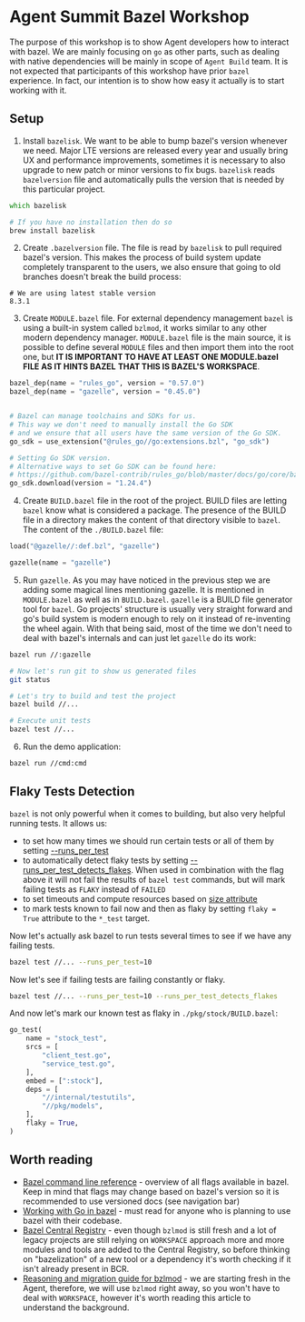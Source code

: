 # Agent Summit Bazel Workshop #

The purpose of this workshop is to show Agent developers
how to interact with bazel. We are mainly focusing on
`go` as other parts, such as dealing with native dependencies
will be mainly in scope of `Agent Build` team. It is not expected
that participants of this workshop have prior `bazel` experience. 
In fact, our intention is to show how easy it actually is to start
working with it.


## Setup ##
1. Install `bazelisk`. We want to be able to bump bazel's version whenever we need.
Major LTE versions are released every year and usually bring
UX and performance improvements, sometimes it is necessary to also upgrade to
new patch or minor versions to fix bugs. `bazelisk` reads `bazelversion` file
and automatically pulls the version that is needed by this particular project.
```zsh
which bazelisk

# If you have no installation then do so
brew install bazelisk
```

2. Create `.bazelversion` file. The file is read by `bazelisk` to pull
required bazel's version. This makes the process of build system update 
completely transparent to the users, we also ensure that going to old
branches doesn't break the build process:
```
# We are using latest stable version
8.3.1
```

3. Create `MODULE.bazel` file. For external dependency management `bazel`
is using a built-in system called `bzlmod`, it works similar to any other
modern dependency manager. `MODULE.bazel` file is the main source, it is
possible to define several `MODULE` files and then import them into the root one,
but **IT IS IMPORTANT TO HAVE AT LEAST ONE MODULE.bazel FILE AS IT HINTS BAZEL**
**THAT THIS IS BAZEL'S WORKSPACE**.

```python
bazel_dep(name = "rules_go", version = "0.57.0")
bazel_dep(name = "gazelle", version = "0.45.0")


# Bazel can manage toolchains and SDKs for us.
# This way we don't need to manually install the Go SDK
# and we ensure that all users have the same version of the Go SDK.
go_sdk = use_extension("@rules_go//go:extensions.bzl", "go_sdk")

# Setting Go SDK version.
# Alternative ways to set Go SDK can be found here:
# https://github.com/bazel-contrib/rules_go/blob/master/docs/go/core/bzlmod.md#go-sdks
go_sdk.download(version = "1.24.4")
```
4. Create `BUILD.bazel` file in the root of the project. BUILD files are 
letting `bazel` know what is considered a package. The presence of the BUILD file
in a directory makes the content of that directory visible to `bazel`. The content of
the `./BUILD.bazel` file:
```python
load("@gazelle//:def.bzl", "gazelle")

gazelle(name = "gazelle")
```

5. Run `gazelle`. As you may have noticed in the previous step we are adding some
magical lines mentioning gazelle. It is mentioned in `MODULE.bazel` as well as in `BUILD.bazel`.
`gazelle` is a BUILD file generator tool for `bazel`. Go projects' structure is usually very
straight forward and go's build system is modern enough to rely on it instead of re-inventing 
the wheel again. With that being said, most of the time we don't need to deal with bazel's internals
and can just let `gazelle` do its work:
```zsh
bazel run //:gazelle

# Now let's run git to show us generated files
git status

# Let's try to build and test the project
bazel build //...

# Execute unit tests
bazel test //...
```

6. Run the demo application:
```zsh
bazel run //cmd:cmd
```

## Flaky Tests Detection ##
`bazel` is not only powerful when it comes to building, but also very helpful running
tests. It allows us:
- to set how many times we should run certain tests or all of them by setting [--runs_per_test](https://bazel.build/reference/command-line-reference#flag--runs_per_test)
- to automatically detect flaky tests by setting [--runs_per_test_detects_flakes](https://bazel.build/reference/command-line-reference#flag--runs_per_test_detects_flakes). When used in combination with the flag above it will not fail the results of `bazel test` commands,
but will mark failing tests as `FLAKY` instead of `FAILED`
- to set timeouts and compute resources based on [size attribute](https://bazel.build/reference/be/common-definitions#common-attributes-tests)
- to mark tests known to fail now and then as flaky by setting `flaky = True` attribute to the `*_test` target. 

Now let's actually ask bazel to run tests several times to see if we have any failing tests.
```zsh
bazel test //... --runs_per_test=10
```

Now let's see if failing tests are failing constantly or flaky.
```zsh
bazel test //... --runs_per_test=10 --runs_per_test_detects_flakes
```

And now let's mark our known test as flaky in `./pkg/stock/BUILD.bazel`:
```python
go_test(
    name = "stock_test",
    srcs = [
        "client_test.go",
        "service_test.go",
    ],
    embed = [":stock"],
    deps = [
        "//internal/testutils",
        "//pkg/models",
    ],
    flaky = True,
)
```

## Worth reading ##
- [Bazel command line reference](https://bazel.build/reference/command-line-reference) - overview of all flags available in bazel. Keep in mind that flags may change
based on bazel's version so it is recommended to use versioned docs (see navigation bar)
- [Working with Go in bazel](https://github.com/bazel-contrib/rules_go/blob/master/docs/go/core/bzlmod.md#specifying-external-dependencies) - must read for anyone who is planning to use bazel with their codebase.
- [Bazel Central Registry](https://registry.bazel.build/) - even though `bzlmod` is still fresh and a lot of legacy projects are still relying on `WORKSPACE` approach
more and more modules and tools are added to the Central Registry, so before thinking on "bazelization" of a new tool or a dependency it's worth checking if it isn't
already present in BCR.
- [Reasoning and migration guide for bzlmod](https://bazel.build/external/migration) - we are starting fresh in the Agent, therefore, we will use `bzlmod` right away,
so you won't have to deal with `WORKSPACE`, however it's worth reading this article to understand the background.
